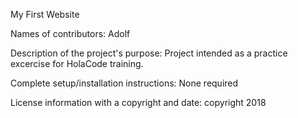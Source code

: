 My First Website

Names of contributors: Adolf

Description of the project's purpose: Project intended as a practice excercise for HolaCode training.

Complete setup/installation instructions: None required

License information with a copyright and date: copyright 2018
